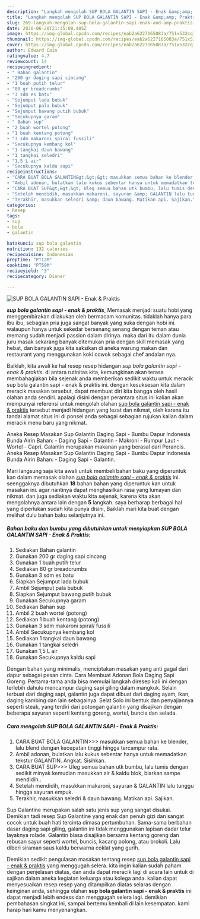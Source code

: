 ```yaml
---
description: "Langkah mengolah SUP BOLA GALANTIN SAPI - Enak &amp;amp; Praktis, Bikin Ngiler"
title: "Langkah mengolah SUP BOLA GALANTIN SAPI - Enak &amp;amp; Praktis, Bikin Ngiler"
slug: 269-langkah-mengolah-sup-bola-galantin-sapi-enak-and-amp-praktis-bikin-ngiler
date: 2020-06-20T21:35:08.485Z
image: https://img-global.cpcdn.com/recipes/eab2a6227165083a/751x532cq70/sup-bola-galantin-sapi-enak-praktis-foto-resep-utama.jpg
thumbnail: https://img-global.cpcdn.com/recipes/eab2a6227165083a/751x532cq70/sup-bola-galantin-sapi-enak-praktis-foto-resep-utama.jpg
cover: https://img-global.cpcdn.com/recipes/eab2a6227165083a/751x532cq70/sup-bola-galantin-sapi-enak-praktis-foto-resep-utama.jpg
author: Edward Cain
ratingvalue: 4.7
reviewcount: 14
recipeingredient:
- " Bahan galantin"
- "200 gr daging sapi cincang"
- "1 buah putih telur"
- "80 gr breadcrumbs"
- "3 sdm es batu"
- "Sejumput lada bubuk"
- "Sejumput pala bubuk"
- "Sejumput bawang putih bubuk"
- "Secukupnya garam"
- " Bahan sup"
- "2 buah wortel potong"
- "1 buah kentang potong"
- "3 sdm makaroni spiral fussili"
- "Secukupnya kembang kol"
- "1 tangkai daun bawang"
- "1 tangkai seledri"
- "1,5 L air"
- "Secukupnya kaldu sapi"
recipeinstructions:
- "CARA BUAT BOLA GALANTIN&gt;&gt;&gt; masukkan semua bahan ke blender, lalu blend dengan kecepatan tinggi hingga tercampur rata."
- "Ambil adonan, bulatkan lalu kukus sebentar hanya untuk memadatkan tekstur GALANTIN. Angkat. Sisihkan."
- "CARA BUAT SUP&gt;&gt;&gt; Uleg semua bahan utk bumbu, lalu tumis dengan sedikit minyak kemudian masukkan air &amp; kaldu blok, biarkan sampe mendidih.."
- "Setelah mendidih, masukkan makaroni, sayuran &amp; GALANTIN lalu tunggu hingga sayuran empuk."
- "Terakhir, masukkan seledri &amp; daun bawang. Matikan api. Sajikan."
categories:
- Resep
tags:
- sup
- bola
- galantin

katakunci: sup bola galantin 
nutrition: 132 calories
recipecuisine: Indonesian
preptime: "PT12M"
cooktime: "PT59M"
recipeyield: "3"
recipecategory: Dinner

---
```



![SUP BOLA GALANTIN SAPI - Enak &amp; Praktis](https://img-global.cpcdn.com/recipes/eab2a6227165083a/751x532cq70/sup-bola-galantin-sapi-enak-praktis-foto-resep-utama.jpg)

<b><i>sup bola galantin sapi - enak &amp; praktis</i></b>, Memasak menjadi suatu hobi yang menggembirakan dilakukan oleh bermacam komunitas. tidaklah hanya para ibu ibu, sebagian pria juga sangat banyak yang suka dengan hobi ini. walaupun hanya untuk sekedar bersenang senang dengan teman atau memang sudah menjadi passion dalam dirinya. maka dari itu dalam dunia juru masak sekarang banyak ditemukan pria dengan skill memasak yang hebat, dan banyak juga kita saksikan di aneka warung makan dan restaurant yang menggunakan koki cowok sebagai chef andalan nya.

Baiklah, kita awali ke hal resep resep hidangan <i>sup bola galantin sapi - enak &amp; praktis</i>. di antara rutinitas kita, kemungkinan akan terasa membahagiakan bila sejenak anda memberikan sedikit waktu untuk meracik sup bola galantin sapi - enak &amp; praktis ini. dengan kesuksesan kita dalam meracik masakan tersebut, dapat membuat diri kita bangga oleh hasil olahan anda sendiri. apalagi disini dengan perantara situs ini kalian akan mempunyai referensi untuk mengolah olahan <u>sup bola galantin sapi - enak &amp; praktis</u> tersebut menjadi hidangan yang lezat dan nikmat, oleh karena itu tandai alamat situs ini di ponsel anda sebagai sebagian rujukan kalian dalam meracik menu baru yang nikmat.

Aneka Resep Masakan Sup Galantin Daging Sapi - Bumbu Dapur Indonesia Bunda Airin Bahan: - Daging Sapi - Galantin - Makroni - Rumpur Laut - Wortel - Capri. Galantin merupakan makanan yang berasal dari Perancis. Aneka Resep Masakan Sup Galantin Daging Sapi - Bumbu Dapur Indonesia Bunda Airin Bahan: - Daging Sapi - Galantin.


Mari langsung saja kita awali untuk membeli bahan baku yang diperuntuk kan dalam memasak olahan <u><i>sup bola galantin sapi - enak &amp; praktis</i></u> ini. seenggaknya dibutuhkan <b>18</b> bahan bahan yang diperuntuk kan untuk masakan ini. agar nantinya dapat menghasilkan rasa yang lumayan dan nikmat. dan juga sediakan waktu kita sejenak, karena kita akan mengolahnya antara lain dengan <b>5</b> langkah. saya berharap berbagai hal yang diperlukan sudah kita punya disini, Baiklah mari kita buat dengan melihat dulu bahan baku selanjutnya ini.

<!--inarticleads1-->

##### Bahan baku dan bumbu yang dibutuhkan untuk menyiapkan SUP BOLA GALANTIN SAPI - Enak &amp; Praktis:

1. Sediakan  Bahan galantin
1. Gunakan 200 gr daging sapi cincang
1. Gunakan 1 buah putih telur
1. Sediakan 80 gr breadcrumbs
1. Gunakan 3 sdm es batu
1. Siapkan Sejumput lada bubuk
1. Ambil Sejumput pala bubuk
1. Siapkan Sejumput bawang putih bubuk
1. Gunakan Secukupnya garam
1. Sediakan  Bahan sup
1. Ambil 2 buah wortel (potong)
1. Sediakan 1 buah kentang (potong)
1. Gunakan 3 sdm makaroni spiral/ fussili
1. Ambil Secukupnya kembang kol
1. Sediakan 1 tangkai daun bawang
1. Gunakan 1 tangkai seledri
1. Gunakan 1,5 L air
1. Gunakan Secukupnya kaldu sapi


Dengan bahan yang minimalis, menciptakan masakan yang anti gagal dari dapur sebagai pesan cinta. Cara Membuat Adonan Bola Daging Sapi Goreng: Pertama-tama anda bisa memulai langkah diresep kali ini dengan terlebih dahulu mencampur daging sapi giling dalam mangkuk. Selain terbuat dari daging sapi, galantin juga dapat dibuat dari daging ayam, ikan, daging kambing dan lain sebagainya. Selat Solo ini bentuk dan penyajiannya seperti steak, yang terdiri dari potongan galantin yang disajikan dengan beberapa sayuran seperti kentang goreng, wortel, buncis dan selada. 

<!--inarticleads2-->

##### Cara mengolah SUP BOLA GALANTIN SAPI - Enak &amp; Praktis:

1. CARA BUAT BOLA GALANTIN&gt;&gt;&gt; masukkan semua bahan ke blender, lalu blend dengan kecepatan tinggi hingga tercampur rata.
1. Ambil adonan, bulatkan lalu kukus sebentar hanya untuk memadatkan tekstur GALANTIN. Angkat. Sisihkan.
1. CARA BUAT SUP&gt;&gt;&gt; Uleg semua bahan utk bumbu, lalu tumis dengan sedikit minyak kemudian masukkan air &amp; kaldu blok, biarkan sampe mendidih..
1. Setelah mendidih, masukkan makaroni, sayuran &amp; GALANTIN lalu tunggu hingga sayuran empuk.
1. Terakhir, masukkan seledri &amp; daun bawang. Matikan api. Sajikan.


Sup Galantine merupakan salah satu jenis sup yang sangat disukai. Demikian tadi resep Sup Galantine yang enak dan penuh gizi dan sangat cocok untuk buah hati tercinta dimasa pertumbuhan. Sama-sama berbahan dasar daging sapi giling, galantin ini tidak menggunakan lapisan dadar telur layaknya rolade. Galantin biasa disajikan bersama kentang goreng dan rebusan sayur seperti wortel, buncis, kacang polong, atau brokoli. Lalu diberi siraman saus kaldu berwarna coklat yang gurih. 

Demikian sedikit pengulasan masakan tentang resep <u>sup bola galantin sapi - enak &amp; praktis</u> yang menggugah selera. kita ingin kalian sudah paham dengan penjelasan diatas, dan anda dapat meracik lagi di acara lain untuk di sajikan dalam aneka kegiatan keluarga atau kolega anda. kalian dapat menyesuaikan resep resep yang ditampilkan diatas selaras dengan keinginan anda, sehingga olahan <b>sup bola galantin sapi - enak &amp; praktis</b> ini dapat menjadi lebih endess dan menggugah selera lagi. demikian pembahasan singkat ini, sampai bertemu kembali di lain kesempatan. kami harap hari kamu menyenangkan.
